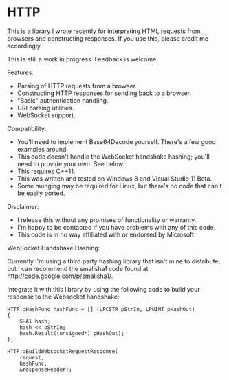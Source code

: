 HTTP
====

This is a library I wrote recently for interpreting HTML requests from browsers and constructing responses. If you use this, please credit me accordingly.

This is still a work in progress. Feedback is welcome.

Features:

- Parsing of HTTP requests from a browser.
- Constructing HTTP responses for sending back to a browser.
- "Basic" authentication handling.
- URI parsing utilities.
- WebSocket support.

Compatibility:

- You'll need to implement Base64Decode yourself. There's a few good examples around.
- This code doesn't handle the WebSocket handshake hashing; you'll need to provide your own. See below.
- This requires C++11.
- This was written and tested on Windows 8 and Visual Studio 11 Beta.
- Some munging may be required for Linux, but there's no code that can't be easily ported.

Disclaimer:

- I release this without any promises of functionality or warranty. 
- I'm happy to be contacted if you have problems with any of this code.
- This code is in no way affiliated with or endorsed by Microsoft.

WebSocket Handshake Hashing:

Currently I'm using a third party hashing library that isn't mine to distribute, but I can recommend the smallsha1 code found at http://code.google.com/p/smallsha1/.

Integrate it with this library by using the following code to build your response to the Websocket handshake:

	HTTP::HashFunc hashFunc = [] (LPCSTR pStrIn, LPUINT pHashOut)
	{
		SHA1 hash;
		hash << pStrIn;
		hash.Result((unsigned*) pHashOut);
	};

	HTTP::BuildWebsocketRequestResponse(
		request,
		hashFunc,
		&responseHeader);
